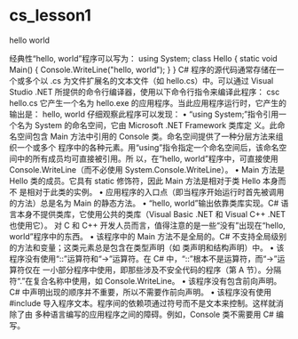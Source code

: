 # cs_lesson1
hello world

经典性“hello, world”程序可以写为：
using System;
class Hello
{
static void Main() {
Console.WriteLine("hello, world");
}
}
C# 程序的源代码通常存储在一个或多个以 .cs 为文件扩展名的文本文件（如 hello.cs）中。可以通过
Visual Studio .NET 所提供的命令行编译器，使用以下命令行指令来编译此程序：
csc hello.cs
它产生一个名为 hello.exe 的应用程序。当此应用程序运行时，它产生的输出是：
hello, world
仔细观察此程序可以发现：
• “using System;”指令引用一个名为 System 的命名空间，它由 Microsoft .NET Framework 类库定
义。此命名空间包含 Main 方法中引用的 Console 类。命名空间提供了一种分层方法来组织一个或多个
程序中的各种元素。用“using”指令指定一个命名空间后，该命名空间中的所有成员均可直接被引用。所
以，在“hello, world”程序中，可直接使用 Console.WriteLine（而不必使用
System.Console.WriteLine）。
• Main 方法是 Hello 类的成员。它具有 static 修饰符，因此 Main 方法是相对于类 Hello 本身而不
是相对于此类的实例。
• 应用程序的入口点（即当程序开始运行时首先被调用的方法）总是名为 Main 的静态方法。
• “hello, world”输出依靠类库实现。C# 语言本身不提供类库，它使用公共的类库（Visual Basic .NET 和
Visual C++ .NET 也使用它）。
对 C 和 C++ 开发人员而言，值得注意的是一些“没有”出现在“hello, world”程序中的东西。
• 该程序中的 Main 方法不是全局的。C# 不支持全局级别的方法和变量；这类元素总是包含在类型声明（如
类声明和结构声明）中。
• 该程序没有使用“::”运算符和“->”运算符。在 C# 中，“::”根本不是运算符，而“->”运算符仅在
一小部分程序中使用，即那些涉及不安全代码的程序（第 A 节）。分隔符“.”在复合名称中使用，如
Console.WriteLine。
• 该程序没有包含前向声明。C# 中声明出现的顺序并不重要，所以不需要作前向声明。
• 该程序没有使用 #include 导入程序文本。程序间的依赖项通过符号而不是文本来控制。这样就消除了由
多种语言编写的应用程序之间的障碍。例如，Console 类不需要用 C# 编写。
